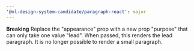 ```yaml
---
'@nl-design-system-candidate/paragraph-react': major
---
```


**Breaking** Replace the "appearance" prop with a new prop "purpose" that can only take one value "lead". When passed, this renders the lead paragraph. It is no longer possible to render a small paragraph.
